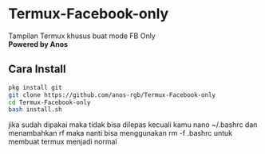 # Termux-Facebook-only
Tampilan Termux khusus buat mode FB Only  
**Powered by Anos**

## Cara Install
```bash
pkg install git
git clone https://github.com/anos-rgb/Termux-Facebook-only
cd Termux-Facebook-only
bash install.sh
```

jika sudah dipakai maka tidak bisa dilepas kecuali kamu nano ~/.bashrc dan menambahkan rf maka nanti bisa menggunakan rm -f .bashrc untuk membuat termux menjadi normal
